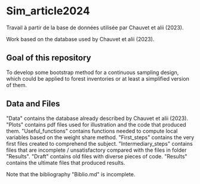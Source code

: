 # Sim_article2024

Travail à partir de la base de données utilisée par Chauvet et alii (2023).

Work based on the database used by Chauvet et alii (2023).

## Goal of this repository

To develop some bootstrap method for a continuous sampling design, which could be applied to forest inventories or at least a simplified version of them.

## Data and Files

"Data" contains the database already described by Chauvet et alii (2023).
"Plots" contains pdf files used for illustration and the code that produced them.
"Useful_functions" contains functions needed to compute local variables based on the weight share method.
"First_steps" contains the very first files created to comprehend the subject.
"Intermediary_steps" contains files that are incomplete / unsatisfactory compared with the files in folder "Results".
"Draft" contains old files with diverse pieces of code.
"Results" contains the ultimate files that produced results.

Note that the bibliography "Biblio.md" is incomplete.
